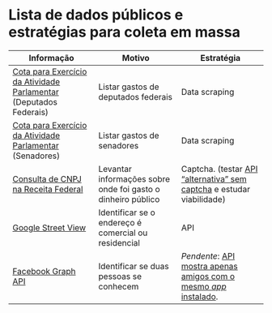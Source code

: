 # Lista de dados públicos e estratégias para coleta em massa

| Informação | Motivo | Estratégia |
|------------|--------|------------|
| [Cota para Exercício da Atividade Parlamentar](http://www.camara.gov.br/cota-parlamentar/) (Deputados Federais) | Listar gastos de deputados federais | Data scraping |
| [Cota para Exercício da Atividade Parlamentar](http://www25.senado.leg.br/web/transparencia/sen/) (Senadores) | Listar gastos de senadores | Data scraping |
| [Consulta de CNPJ na Receita Federal](http://www.receita.fazenda.gov.br/pessoajuridica/cnpj/cnpjreva/cnpjreva_solicitacao.asp) | Levantar informações sobre onde foi gasto o dinheiro público | Captcha. (testar [API “alternativa” sem captcha](http://receitaws.com.br) e estudar viabilidade) |
| [Google Street View](https://developers.google.com/maps/documentation/streetview/) | Identificar se o endereço é comercial ou residencial | API |
| [Facebook Graph API](https://developers.facebook.com/docs/graph-api) | Identificar se duas pessoas se conhecem |  _Pendente_: [API mostra apenas amigos com o mesmo _app_ instalado](https://developers.facebook.com/docs/graph-api/reference/user/friends/).